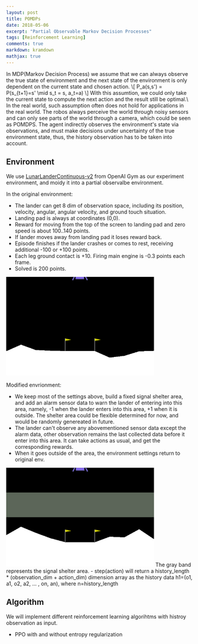 ```yaml
---
layout: post
title: POMDPs
date: 2018-05-06
excerpt: "Partial Observable Markov Decision Processes"
tags: [Reinforcement Learning]
comments: true
markdown: kramdown
mathjax: true
---
```


In MDP(Markov Decision Process) we assume that we can always observe the true state of environment and the next state of the environment is only dependent on the current state and chosen action. 
\\[ P_a(s,s') = P(s_{t+1}=s' \mid s_t = s, a_t=a) \\] 
With this assumtion, we could only take the current state to compute the next action and the result still be optimal.\\
In the real world, such assumption often does not hold for applications in the real world. The robos always perceive the world through noisy sensors and can only see parts of the world through a camera, which could be seen as POMDPS. The agent indirectly observes the environment's state via observations, and must make decisions under uncertainty of the true environment state, thus, the history observation has to be taken into account.

## Environment
We use [LunarLanderContinuous-v2](https://gym.openai.com/envs/LunarLanderContinuous-v2/) from OpenAI Gym as our experiment environment, and moidy it into a partial observalbe environment. 

In the original environment:

- The lander can get 8 dim of observation space, including its position, velocity, angular, angular velocity, and ground touch situation. 
- Landing pad is always at coordinates (0,0). 
- Reward for moving from the top of the screen to landing pad and zero speed is about 100..140 points. 
- If lander moves away from landing pad it loses reward back. 
- Episode finishes if the lander crashes or comes to rest, receiving additional -100 or +100 points. 
- Each leg ground contact is +10. Firing main engine is -0.3 points each frame. 
- Solved is 200 points.
<img src="/images/PPO-lunarlander/videos/1.gif" style="width: 400px;">

Modified envrionment:

- We keep most of the settings above, build a fixed signal shelter area, and add an alarm sensor data to warn the lander of entering into this area, namely, -1 when the lander enters into this area, +1 when it is outside. The shelter area could be flexible determined for now, and would be randomly genereated in future.
- The lander can't observe any abovementioned sensor data except the alarm data, other observation remains the last collected data before it enter into this area. It can take actions as usual, and get the corresponding rewards.
- When it goes outside of the area, the environment settings return to original env.
<img src="/images/POMDP/videos/example.gif" style="width: 400px;">
The gray band represents the signal shelter area.
- step(action) will return a history_length * (observation_dim + action_dim) dimension array as the history data h1=(o1, a1, o2, a2, ... , on, an), where n=history_length

## Algorithm
We will implement different reinforcement learning algorihtms with histroy observation as input. 

- PPO with and without entropy regularization
